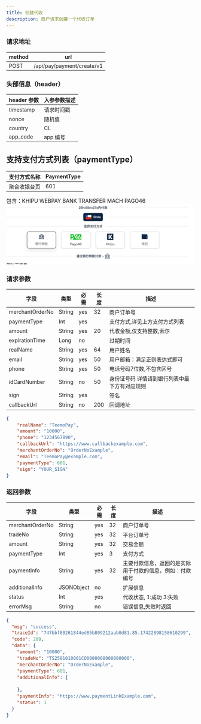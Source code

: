 ```yaml
---
title: 创建代收
description: 商户请求创建一个代收订单
---
```


### 请求地址

| method | url                        |
| ------ | -------------------------- |
| POST   | /api/pay/payment/create/v1 |

### 头部信息（header）

| header 参数 | 入参参数描述 |
| ----------- |--------|
| timestamp   | 请求时间戳  |
| nonce       | 随机值    |
| country     | CL     |
| app_code    | app 编号 |

## 支持支付方式列表（paymentType）

| 支付方式名称 | PaymentType |
|--------|-------------|
| 聚合收银台页 | 601         |

包含：KHIPU
     WEBPAY
     BANK TRANSFER
     MACH
     PAGO46
![telegram-cloud-photo-size-1-5184106632890658364-y.jpg](create.assets/telegram-cloud-photo-size-1-5184106632890658364-y.jpg)
 

### 请求参数

| 字段            | 类型   | 必需  | 长度  | 描述                      |
| --------------- | ------ |-----|-----|-------------------------|
| merchantOrderNo | String | yes | 32  | 商户订单号                   |
| paymentType     | Int    | yes |     | 支付方式,详见上方支付方式列表         |
| amount          | String | yes | 20  | 代收金额,仅支持整数,索尔           |
| expirationTime  | Long   | no  |     | 过期时间                    |
| realName        | String | yes | 64  | 用户姓名                    |
| email           | String | yes | 50  | 用户邮箱：满足正则表达式即可          |
| phone           | String | yes | 50  | 电话号码7位数,不包含区号           |
| idCardNumber    | String | no  | 50  | 身份证号码 详情请到银行列表中最下方有对应规则 |
| sign            | String | yes |     | 签名                      |
| callbackUrl     | String | no  | 200 | 回调地址                    |

```json title="请求示例"
{
    "realName": "TeemoPay",
    "amount": "10000",
    "phone": "1234567890",
    "callbackUrl": "https://www.callbackexample.com",
    "merchantOrderNo": "OrderNoExample",
    "email": "TeemoPay@example.com",
    "paymentType": 601,
    "sign": "YOUR_SIGN"
}
```

### 返回参数

| 字段            | 类型       | 必需 | 长度 | 描述                                                     |
| --------------- | ---------- | ---- | ---- | -------------------------------------------------------- |
| merchantOrderNo | String     | yes  | 32   | 商户订单号                                               |
| tradeNo         | String     | yes  | 32   | 平台订单号                                               |
| amount          | String     | yes  | 32   | 交易金额                                                 |
| paymentType     | Int        | yes  | 3    | 支付方式                                                 |
| paymentInfo     | String     | yes  | 32   | 主要付款信息，返回的是实际用于付款的信息，例如：付款编号 |
| additionalInfo  | JSONObject | no   |      | 扩展信息                                                 |
| status          | Int        | yes  |      | 代收状态, 1:成功 3:失败                                    |
| errorMsg        | String     | no   |      | 错误信息,失败时返回                                      |

```json
{
  "msg": "success",
  "traceId": "747bbf80261844ed85b809212aab0d81.85.17422898158610299",
  "code": 200,
  "data": {
    "amount": "10000",
    "tradeNo": "TS2501010001CO0000000000000000",
    "merchantOrderNo": "OrderNoExample",
    "paymentType": 601,
    "additionalInfo": {

    },
    "paymentInfo": "https://www.paymentLinkExample.com",
    "status": 1
  }
}
```
